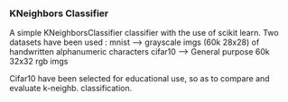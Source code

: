 ### KNeighbors Classifier
A simple KNeighborsClassifier classifier with the use of scikit learn. 
Two datasets have been used :
mnist --> grayscale imgs (60k 28x28) of handwritten alphanumeric characters
cifar10 --> General purpose 60k 32x32 rgb imgs

Cifar10 have been selected for educational use, so as to compare
and evaluate k-neighb. classification.
